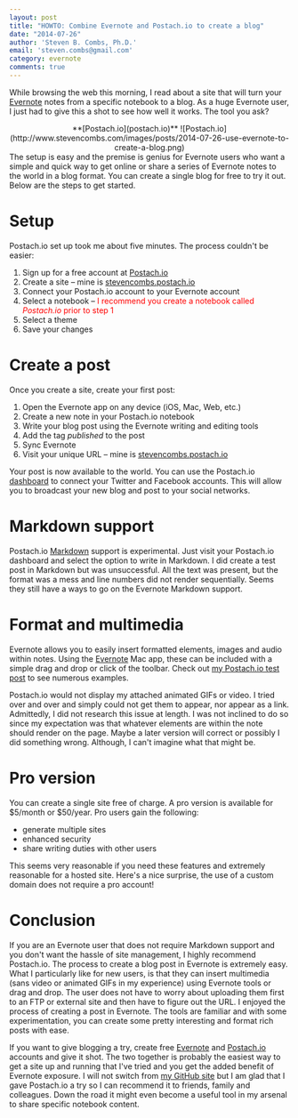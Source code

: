 ```yaml
---
layout: post
title: "HOWTO: Combine Evernote and Postach.io to create a blog"
date: "2014-07-26"
author: 'Steven B. Combs, Ph.D.'
email: 'steven.combs@gmail.com'
category: evernote
comments: true
---
```


While browsing the web this morning, I read about a site that will turn your [Evernote][1] notes from a specific notebook to a blog. As a huge Evernote user, I just had to give this a shot to see how well it works. The tool you ask?

<center>**[Postach.io](postach.io)**
![Postach.io](http://www.stevencombs.com/images/posts/2014-07-26-use-evernote-to-create-a-blog.png)</center>The setup is easy and the premise is genius for Evernote users who want a simple and quick way to get online or share a series of Evernote notes to the world in a blog format. You can create a single blog for free to try it out. Below are the steps to get started.

# Setup
Postach.io set up took me about five minutes. The process couldn't be easier:

1. Sign up for a free account at [Postach.io][2]
2. Create a site – mine is [stevencombs.postach.io][3]
3. Connect your Postach.io account to your Evernote account
4. Select a notebook – <font color="red">I recommend you create a notebook called _Postach.io_ prior to step 1</font>
5. Select a theme
6. Save your changes

# Create a post
Once you create a site, create your first post:

1. Open the Evernote app on any device (iOS, Mac, Web, etc.)
2. Create a new note in your Postach.io notebook
3. Write your blog post using the Evernote writing and editing tools
4. Add the tag *published* to the post
5. Sync Evernote
6. Visit your unique URL – mine is [stevencombs.postach.io](http://stevencombs.postach.io)

Your post is now available to the world. You can use the Postach.io [dashboard](http://postach.io/account) to connect your Twitter and Facebook accounts. This will allow you to broadcast your new blog and post to your social networks.

# Markdown support
Postach.io [Markdown][4] support is experimental. Just visit your Postach.io dashboard and select the option to write in Markdown. I did create a test post in Markdown but was unsuccessful. All the text was present, but the format was a mess and line numbers did not render sequentially. Seems they still have a ways to go on the Evernote Markdown support.

# Format and multimedia
Evernote allows you to easily insert formatted elements, images and audio within notes. Using the [Evernote](https://itunes.apple.com/us/app/evernote/id406056744?mt=12&uo=4&at=10l9vL) Mac app, these can be included with a simple drag and drop or click of the toolbar. Check out [my Postach.io test post](http://stevencombs.postach.io/use-evernote-to-create-a-blog) to see numerous examples.

Postach.io would not display my attached animated GIFs or video. I tried over and over and simply could not get them to appear, nor appear as a link. Admittedly, I did not research this issue at length. I was not inclined to do so since my expectation was that whatever elements are within the note should render on the page. Maybe a later version will correct or possibly I did something wrong. Although, I can't imagine what that might be.

# Pro version
You can create a single site free of charge. A pro version is available for $5/month or $50/year. Pro users gain the following:

* generate multiple sites
* enhanced security
* share writing duties with other users

This seems very reasonable if you need these features and extremely reasonable for a hosted site. Here's a nice surprise, the use of a custom domain does not require a pro account!

# Conclusion
If you are an Evernote user that does not require Markdown support and you don't want the hassle of site management, I highly recommend Postach.io. The process to create a blog post in Evernote is extremely easy. What I particularly like for new users, is that they can insert multimedia (sans video or animated GIFs in my experience) using Evernote tools or drag and drop. The user does not have to worry about uploading them first to an FTP or external site and then have to figure out the URL. I enjoyed the process of creating a post in Evernote. The tools are familiar and with some experimentation, you can create some pretty interesting and format rich posts with ease.

If you want to give blogging a try, create free [Evernote][1] and [Postach.io][2] accounts and give it shot. The two together is probably the easiest way to get a site up and running that I've tried and you get the added benefit of Evernote exposure.  I will not switch from [my GitHub site][7] but I am glad that I gave Postach.io a try so I can recommend it to friends, family and colleagues. Down the road it might even become a useful tool in my arsenal to share specific notebook content.

[1]: http://goo.gl/AqKQm0
[2]: http://postach.io
[3]: http://stevencombs.postach.io
[4]: http://daringfireball.net/projects/markdown/
[5]: Evernote%20user%20in%20need%20of%20a%20blog?%20Try%20Postach.io!.resources/Photo%20on%207-26-14%20at%201.28%20PM.jpg
[6]: Evernote%20user%20in%20need%20of%20a%20blog?%20Try%20Postach.io!.resources/248.gif
[7]: http://www.stevencombs.com/web/2014/06/13/why-i-moved-from-blogger-to-jekyll.html
